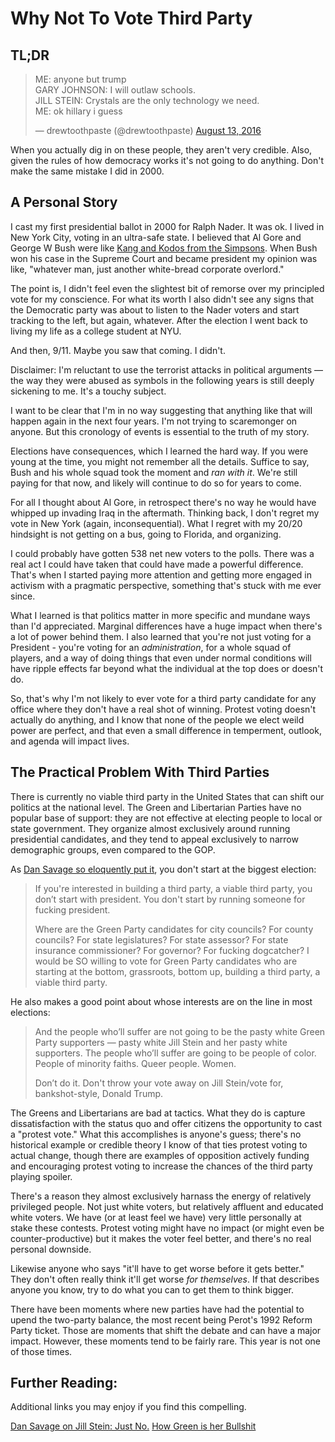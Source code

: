 # Why Not To Vote Third Party

## TL;DR

<blockquote class="twitter-tweet" data-lang="en"><p lang="en" dir="ltr">ME: anyone but trump<br>GARY JOHNSON: I will outlaw schools.<br>JILL STEIN: Crystals are the only technology we need.<br>ME: ok hillary i guess</p>&mdash; drewtoothpaste (@drewtoothpaste) <a href="https://twitter.com/drewtoothpaste/status/764479599757631488">August 13, 2016</a></blockquote>
<script async src="//platform.twitter.com/widgets.js" charset="utf-8"></script>

When you actually dig in on these people, they aren't very credible. Also, given the rules of how democracy works it's not going to do anything. Don't make the same mistake I did in 2000.

## A Personal Story

I cast my first presidential ballot in 2000 for Ralph Nader. It was ok. I lived in New York City, voting in an ultra-safe state. I believed that Al Gore and George W Bush were like [Kang and Kodos from the Simpsons](https://www.youtube.com/watch?v=4v7XXSt9XRM). When Bush won his case in the Supreme Court and became president my opinion was like, "whatever man, just another white-bread corporate overlord." 

The point is, I didn't feel even the slightest bit of remorse over my principled vote for my conscience. For what its worth I also didn't see any signs that the Democratic party was about to listen to the Nader voters and start tracking to the left, but again, whatever. After the election I went back to living my life as a college student at NYU.

And then, 9/11. Maybe you saw that coming. I didn't.

Disclaimer: I'm reluctant to use the terrorist attacks in political arguments — the way they were abused as symbols in the following years is still deeply sickening to me. It's a touchy subject. 

I want to be clear that I'm in no way suggesting that anything like that will happen again in the next four years. I'm not trying to scaremonger on anyone. But this cronology of events is essential to the truth of my story.

Elections have consequences, which I learned the hard way. If you were young at the time, you might not remember all the details. Suffice to say, Bush and his whole squad took the moment and _ran with it_. We're still paying for that now, and likely will continue to do so for years to come.

For all I thought about Al Gore, in retrospect there's no way he would have whipped up invading Iraq in the aftermath. Thinking back, I don't regret my vote in New York (again, inconsequential). What I regret with my 20/20 hindsight is not getting on a bus, going to Florida, and organizing. 

I could probably have gotten 538 net new voters to the polls. There was a real act I could have taken that could have made a powerful difference. That's when I started paying more attention and getting more engaged in activism with a pragmatic perspective, something that's stuck with me ever since.

What I learned is that politics matter in more specific and mundane ways than I'd appreciated. Marginal differences have a huge impact when there's a lot of power behind them. I also learned that you're not just voting for a President - you're voting for an _administration_, for a whole squad of players, and a way of doing things that even under normal conditions will have ripple effects far beyond what the individual at the top does or doesn't do.

So, that's why I'm not likely to ever vote for a third party candidate for any office where they don't have a real shot of winning. Protest voting doesn't actually do anything, and I know that none of the people we elect weild power are perfect, and that even a small difference in temperment, outlook, and agenda will impact lives.

## The Practical Problem With Third Parties

There is currently no viable third party in the United States that can shift our politics at the national level. The Green and Libertarian Parties have no popular base of support: they are not effective at electing people to local or state government. They organize almost exclusively around running presidential candidates, and they tend to appeal exclusively to narrow demographic groups, even compared to the GOP.

As [Dan Savage so eloquently put it](http://www.thestranger.com/slog/2016/07/19/24362128/dan-savage-on-jill-stein-just-no), you don't start at the biggest election:

<blockquote>
If you're interested in building a third party, a viable third party, you don’t start with president. You don't start by running someone for fucking president.

Where are the Green Party candidates for city councils? For county councils? For state legislatures? For state assessor? For state insurance commissioner? For governor? For fucking dogcatcher? I would be SO willing to vote for Green Party candidates who are starting at the bottom, grassroots, bottom up, building a third party, a viable third party.
</blockquote>

He also makes a good point about whose interests are on the line in most elections:

<blockquote>
And the people who’ll suffer are not going to be the pasty white Green Party supporters — pasty white Jill Stein and her pasty white supporters. The people who’ll suffer are going to be people of color. People of minority faiths. Queer people. Women.

Don’t do it. Don't throw your vote away on Jill Stein/vote for, bankshot-style, Donald Trump.
</blockquote>

The Greens and Libertarians are bad at tactics. What they do is capture dissatisfaction with the status quo and offer citizens the opportunity to cast a "protest vote." What this accomplishes is anyone's guess; there's no historical example or credible theory I know of that ties protest voting to actual change, though there are examples of opposition actively funding and encouraging protest voting to increase the chances of the third party playing spoiler.

There's a reason they almost exclusively harnass the energy of relatively privileged people. Not just white voters, but relatively affluent and educated white voters. We have (or at least feel we have) very little personally at stake these contests. Protest voting might have no impact (or might even be counter-productive) but it makes the voter feel better, and there's no real personal downside. 

Likewise anyone who says "it'll have to get worse before it gets better." They don't often really think it'll get worse _for themselves_. If that describes anyone you know, try to do what you can to get them to think bigger.

There have been moments where new parties have had the potential to upend the two-party balance, the most recent being Perot's 1992 Reform Party ticket. Those are moments that shift the debate and can have a major impact. However, these moments tend to be fairly rare. This year is not one of those times.


## Further Reading:

Additional links you may enjoy if you find this compelling.

[Dan Savage on Jill Stein: Just No.](http://www.thestranger.com/slog/2016/07/19/24362128/dan-savage-on-jill-stein-just-no)
[How Green is her Bullshit](http://www.thestranger.com/slog/2016/07/22/24376309/how-green-is-her-bullshit-an-uncharacteristically-brief-response-to-the-green-partys-spokespersons-dishonest-response-to-my-podcast-rant)
